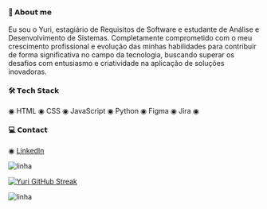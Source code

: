 
#### 📎 𝗔𝗯𝗼𝘂𝘁 𝗺𝗲 

Eu sou o Yuri, estagiário de Requisitos de Software e estudante de Análise e Desenvolvimento de Sistemas. Completamente comprometido com o meu crescimento profissional e evolução das minhas habilidades para contribuir de forma significativa no campo da tecnologia, buscando superar os desafios com entusiasmo e criatividade na aplicação de soluções inovadoras.

#### 🛠️ 𝗧𝗲𝗰𝗵 𝗦𝘁𝗮𝗰𝗸

◉ HTML ◉ CSS ◉ JavaScript ◉ Python ◉ Figma ◉ Jira ◉ 
#### 💻 𝗖𝗼𝗻𝘁𝗮𝗰𝘁

◉ [LinkedIn](https://www.linkedin.com/in/yurialvs/)

![linha](https://user-images.githubusercontent.com/73097560/115834477-dbab4500-a447-11eb-908a-139a6edaec5c.gif)

[![Yuri GitHub Streak](https://streak-stats.demolab.com?user=yurialvs&theme=transparent&locale=pt_BR&card_width=500)](https://git.io/streak-stats)

![linha](https://user-images.githubusercontent.com/73097560/115834477-dbab4500-a447-11eb-908a-139a6edaec5c.gif)
